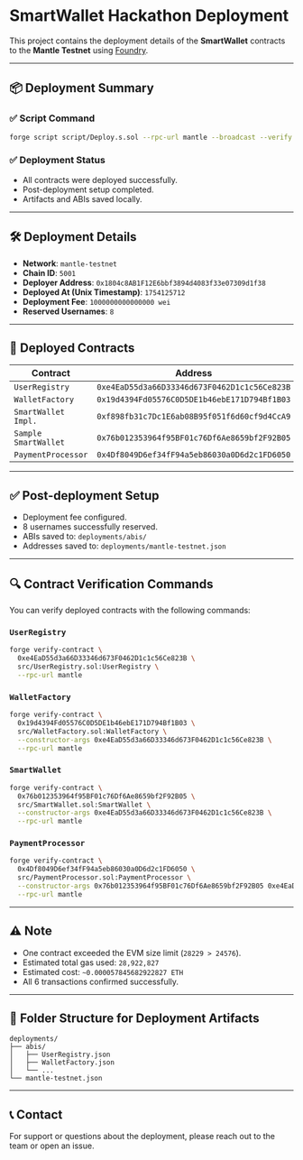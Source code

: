 # SmartWallet Hackathon Deployment

This project contains the deployment details of the **SmartWallet** contracts to the **Mantle Testnet** using [Foundry](https://book.getfoundry.sh/forge/).

---

## 📦 Deployment Summary

### ✅ Script Command

```bash
forge script script/Deploy.s.sol --rpc-url mantle --broadcast --verify --ffi
```

### ✅ Deployment Status

* All contracts were deployed successfully.
* Post-deployment setup completed.
* Artifacts and ABIs saved locally.

---

## 🛠 Deployment Details

* **Network**: `mantle-testnet`
* **Chain ID**: `5001`
* **Deployer Address**: `0x1804c8AB1F12E6bbf3894d4083f33e07309d1f38`
* **Deployed At (Unix Timestamp)**: `1754125712`
* **Deployment Fee**: `1000000000000000 wei`
* **Reserved Usernames**: `8`

---

## 📂 Deployed Contracts

| Contract             | Address                                      |
| -------------------- | -------------------------------------------- |
| `UserRegistry`       | `0xe4EaD55d3a66D33346d673F0462D1c1c56Ce823B` |
| `WalletFactory`      | `0x19d4394Fd05576C0D5DE1b46ebE171D794Bf1B03` |
| `SmartWallet Impl.`  | `0xf898fb31c7Dc1E6ab08B95f051f6d60cf9d4CcA9` |
| `Sample SmartWallet` | `0x76b012353964f95BF01c76Df6Ae8659bf2F92B05` |
| `PaymentProcessor`   | `0x4Df8049D6ef34fF94a5eb86030a0D6d2c1FD6050` |

---

## ✅ Post-deployment Setup

* Deployment fee configured.
* 8 usernames successfully reserved.
* ABIs saved to: `deployments/abis/`
* Addresses saved to: `deployments/mantle-testnet.json`

---

## 🔍 Contract Verification Commands

You can verify deployed contracts with the following commands:

### `UserRegistry`

```bash
forge verify-contract \
  0xe4EaD55d3a66D33346d673F0462D1c1c56Ce823B \
  src/UserRegistry.sol:UserRegistry \
  --rpc-url mantle
```

### `WalletFactory`

```bash
forge verify-contract \
  0x19d4394Fd05576C0D5DE1b46ebE171D794Bf1B03 \
  src/WalletFactory.sol:WalletFactory \
  --constructor-args 0xe4EaD55d3a66D33346d673F0462D1c1c56Ce823B \
  --rpc-url mantle
```

### `SmartWallet`

```bash
forge verify-contract \
  0x76b012353964f95BF01c76Df6Ae8659bf2F92B05 \
  src/SmartWallet.sol:SmartWallet \
  --constructor-args 0xe4EaD55d3a66D33346d673F0462D1c1c56Ce823B \
  --rpc-url mantle
```

### `PaymentProcessor`

```bash
forge verify-contract \
  0x4Df8049D6ef34fF94a5eb86030a0D6d2c1FD6050 \
  src/PaymentProcessor.sol:PaymentProcessor \
  --constructor-args 0x76b012353964f95BF01c76Df6Ae8659bf2F92B05 0xe4EaD55d3a66D33346d673F0462D1c1c56Ce823B \
  --rpc-url mantle
```

---

## ⚠️ Note

* One contract exceeded the EVM size limit (`28229 > 24576`).
* Estimated total gas used: `28,922,827`
* Estimated cost: `~0.000057845682922827 ETH`
* All 6 transactions confirmed successfully.

---

## 📁 Folder Structure for Deployment Artifacts

```
deployments/
├── abis/
│   ├── UserRegistry.json
│   ├── WalletFactory.json
│   └── ...
└── mantle-testnet.json
```

---

## 📞 Contact

For support or questions about the deployment, please reach out to the team or open an issue.


